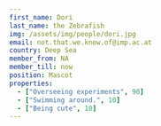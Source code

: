 ```yaml
---
first_name: Dori
last_name: the Zebrafish
img: /assets/img/people/dori.jpg
email: not.that.we.know.of@imp.ac.at
country: Deep Sea
member_from: NA
member_till: now
position: Mascot
properties:
  - ["Overseeing experiments", 90]
  - ["Swimming around.", 10]
  - ["Being cute", 10]
---
```

